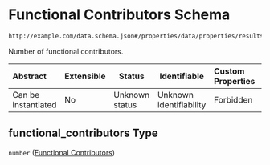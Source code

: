 # Functional Contributors Schema

```txt
http://example.com/data.schema.json#/properties/data/properties/results/properties/functional_contributors
```

Number of functional contributors.


| Abstract            | Extensible | Status         | Identifiable            | Custom Properties | Additional Properties | Access Restrictions | Defined In                                                                 |
| :------------------ | ---------- | -------------- | ----------------------- | :---------------- | --------------------- | ------------------- | -------------------------------------------------------------------------- |
| Can be instantiated | No         | Unknown status | Unknown identifiability | Forbidden         | Allowed               | none                | [data.schema.json\*](../../out/v1/data.schema.json "open original schema") |

## functional_contributors Type

`number` ([Functional Contributors](data-properties-lowendinsight-analysis-data-properties-lowendinsight-per-repo-analysis-results-properties-functional-contributors.md))
